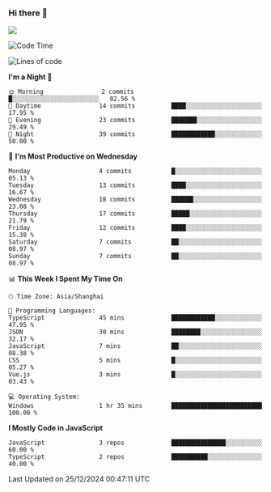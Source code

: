 ### Hi there 👋

<img src="https://github-readme-stats.vercel.app/api/top-langs/?username=lhvision"/>

<!--START_SECTION:waka-->
![Code Time](http://img.shields.io/badge/Code%20Time-30%20hrs%2017%20mins-blue)

![Lines of code](https://img.shields.io/badge/From%20Hello%20World%20I%27ve%20Written-49.6%20thousand%20lines%20of%20code-blue)

**I'm a Night 🦉** 

```text
🌞 Morning                2 commits           █░░░░░░░░░░░░░░░░░░░░░░░░   02.56 % 
🌆 Daytime                14 commits          ████░░░░░░░░░░░░░░░░░░░░░   17.95 % 
🌃 Evening                23 commits          ███████░░░░░░░░░░░░░░░░░░   29.49 % 
🌙 Night                  39 commits          ████████████░░░░░░░░░░░░░   50.00 % 
```
📅 **I'm Most Productive on Wednesday** 

```text
Monday                   4 commits           █░░░░░░░░░░░░░░░░░░░░░░░░   05.13 % 
Tuesday                  13 commits          ████░░░░░░░░░░░░░░░░░░░░░   16.67 % 
Wednesday                18 commits          ██████░░░░░░░░░░░░░░░░░░░   23.08 % 
Thursday                 17 commits          █████░░░░░░░░░░░░░░░░░░░░   21.79 % 
Friday                   12 commits          ████░░░░░░░░░░░░░░░░░░░░░   15.38 % 
Saturday                 7 commits           ██░░░░░░░░░░░░░░░░░░░░░░░   08.97 % 
Sunday                   7 commits           ██░░░░░░░░░░░░░░░░░░░░░░░   08.97 % 
```


📊 **This Week I Spent My Time On** 

```text
🕑︎ Time Zone: Asia/Shanghai

💬 Programming Languages: 
TypeScript               45 mins             ████████████░░░░░░░░░░░░░   47.95 % 
JSON                     30 mins             ████████░░░░░░░░░░░░░░░░░   32.17 % 
JavaScript               7 mins              ██░░░░░░░░░░░░░░░░░░░░░░░   08.38 % 
CSS                      5 mins              █░░░░░░░░░░░░░░░░░░░░░░░░   05.27 % 
Vue.js                   3 mins              █░░░░░░░░░░░░░░░░░░░░░░░░   03.43 % 

💻 Operating System: 
Windows                  1 hr 35 mins        █████████████████████████   100.00 % 
```

**I Mostly Code in JavaScript** 

```text
JavaScript               3 repos             ███████████████░░░░░░░░░░   60.00 % 
TypeScript               2 repos             ██████████░░░░░░░░░░░░░░░   40.00 % 
```




 Last Updated on 25/12/2024 00:47:11 UTC
<!--END_SECTION:waka-->
